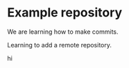 # Example repository

We are learning how to make commits.

Learning to add a remote repository.

hi